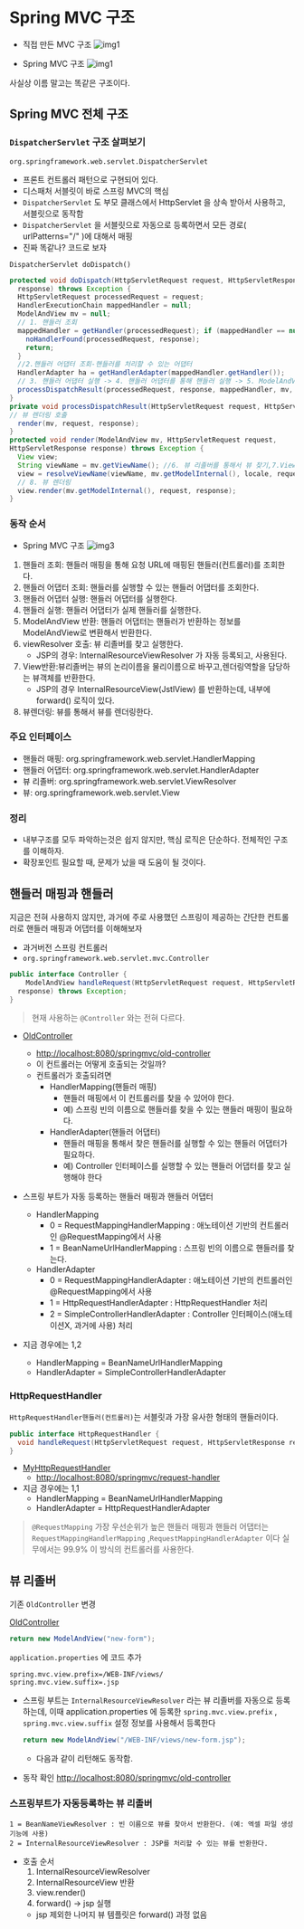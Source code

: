 # Spring MVC 구조

- 직접 만든 MVC 구조
![img1](./img/myspring_구조.png)

- Spring MVC 구조
![img1](./img/spring_구조.png)

사실상 이름 말고는 똑같은 구조이다.

## Spring MVC 전체 구조

### `DispatcherServlet` 구조 살펴보기

`org.springframework.web.servlet.DispatcherServlet`

- 프론트 컨트롤러 패턴으로 구현되어 있다.
- 디스패처 서블릿이 바로 스프링 MVC의 핵심
- `DispatcherServlet` 도 부모 클래스에서 HttpServlet 을 상속 받아서 사용하고, 서블릿으로 동작함
- `DispatcherServlet` 을 서블릿으로 자동으로 등록하면서 모든 경로( urlPatterns="/" )에 대해서 매핑
- 진짜 똑같나? 코드로 보자

`DispatcherServlet doDispatch()`

```java
protected void doDispatch(HttpServletRequest request, HttpServletResponse
  response) throws Exception {
  HttpServletRequest processedRequest = request;
  HandlerExecutionChain mappedHandler = null;
  ModelAndView mv = null;
  // 1. 핸들러 조회
  mappedHandler = getHandler(processedRequest); if (mappedHandler == null) {
    noHandlerFound(processedRequest, response);
    return; 
  }
  //2.핸들러 어댑터 조회-핸들러를 처리할 수 있는 어댑터
  HandlerAdapter ha = getHandlerAdapter(mappedHandler.getHandler());
  // 3. 핸들러 어댑터 실행 -> 4. 핸들러 어댑터를 통해 핸들러 실행 -> 5. ModelAndView 반환 mv = ha.handle(processedRequest, response, mappedHandler.getHandler());
  processDispatchResult(processedRequest, response, mappedHandler, mv, dispatchException);
}
private void processDispatchResult(HttpServletRequest request, HttpServletResponse response, HandlerExecutionChain mappedHandler, ModelAndView mv, Exception exception) throws Exception {
// 뷰 렌더링 호출
  render(mv, request, response);
}
protected void render(ModelAndView mv, HttpServletRequest request,
HttpServletResponse response) throws Exception {
  View view;
  String viewName = mv.getViewName(); //6. 뷰 리졸버를 통해서 뷰 찾기,7.View 반환
  view = resolveViewName(viewName, mv.getModelInternal(), locale, request);
  // 8. 뷰 렌더링
  view.render(mv.getModelInternal(), request, response);
}
```

### 동작 순서

- Spring MVC 구조
![img3](./img/spring_구조2.png)

1. 핸들러 조회: 핸들러 매핑을 통해 요청 URL에 매핑된 핸들러(컨트롤러)를 조회한다.
2. 핸들러 어댑터 조회: 핸들러를 실행할 수 있는 핸들러 어댑터를 조회한다.
3. 핸들러 어댑터 실행: 핸들러 어댑터를 실행한다.
4. 핸들러 실행: 핸들러 어댑터가 실제 핸들러를 실행한다.
5. ModelAndView 반환: 핸들러 어댑터는 핸들러가 반환하는 정보를 ModelAndView로 변환해서 반환한다.
6. viewResolver 호출: 뷰 리졸버를 찾고 실행한다.
   - JSP의 경우: InternalResourceViewResolver 가 자동 등록되고, 사용된다.
7. View반환:뷰리졸버는 뷰의 논리이름을 물리이름으로 바꾸고,렌더링역할을 담당하는 뷰객체를 반환한다.
   - JSP의 경우 InternalResourceView(JstlView) 를 반환하는데, 내부에 forward() 로직이 있다.
8. 뷰렌더링: 뷰를 통해서 뷰를 렌더링한다.

### 주요 인터페이스

- 핸들러 매핑: org.springframework.web.servlet.HandlerMapping
- 핸들러 어댑터: org.springframework.web.servlet.HandlerAdapter
- 뷰 리졸버: org.springframework.web.servlet.ViewResolver
- 뷰: org.springframework.web.servlet.View

### 정리

- 내부구조를 모두 파악하는것은 쉽지 않지만, 핵심 로직은 단순하다. 전체적인 구조를 이해하자.
- 확장포인트 필요할 때, 문제가 났을 때 도움이 될 것이다.

## 핸들러 매핑과 핸들러

지금은 전혀 사용하지 않지만, 과거에 주로 사용했던 스프링이 제공하는 간단한 컨트롤러로 핸들러 매핑과 어댑터를 이해해보자

- 과거버전 스프링 컨트롤러
- `org.springframework.web.servlet.mvc.Controller`

```java
public interface Controller {
    ModelAndView handleRequest(HttpServletRequest request, HttpServletResponse
  response) throws Exception;
}
```

> 현재 사용하는 `@Controller` 와는 전혀 다르다.

- [OldController](./servlet/src/main/java/hello/servlet/web/springmvc/old/OldController.java)
  - <http://localhost:8080/springmvc/old-controller>
  - 이 컨트롤러는 어떻게 호출되는 것일까?
  - 컨트롤러가 호출되려면
    - HandlerMapping(핸들러 매핑)
      - 핸들러 매핑에서 이 컨트롤러를 찾을 수 있어야 한다.
      - 예) 스프링 빈의 이름으로 핸들러를 찾을 수 있는 핸들러 매핑이 필요하다.  
    - HandlerAdapter(핸들러 어댑터)
      - 핸들러 매핑을 통해서 찾은 핸들러를 실행할 수 있는 핸들러 어댑터가 필요하다.
      - 예) Controller 인터페이스를 실행할 수 있는 핸들러 어댑터를 찾고 실행해야 한다

- 스프링 부트가 자동 등록하는 핸들러 매핑과 핸들러 어댑터
  - HandlerMapping
    - 0 = RequestMappingHandlerMapping : 애노테이션 기반의 컨트롤러인 @RequestMapping에서 사용
    - 1 = BeanNameUrlHandlerMapping : 스프링 빈의 이름으로 핸들러를 찾는다.
  - HandlerAdapter
    - 0 = RequestMappingHandlerAdapter : 애노테이션 기반의 컨트롤러인 @RequestMapping에서 사용
    - 1 = HttpRequestHandlerAdapter : HttpRequestHandler 처리
    - 2 = SimpleControllerHandlerAdapter : Controller 인터페이스(애노테이션X, 과거에 사용) 처리
- 지금 경우에는 1,2
  - HandlerMapping = BeanNameUrlHandlerMapping
  - HandlerAdapter = SimpleControllerHandlerAdapter

### HttpRequestHandler

`HttpRequestHandler핸들러(컨트롤러)`는 서블릿과 가장 유사한 형태의 핸들러이다.

```java
public interface HttpRequestHandler {
  void handleRequest(HttpServletRequest request, HttpServletResponse response)throws ServletException, IOException;
}
```

- [MyHttpRequestHandler](./servlet/src/main/java/hello/servlet/web/springmvc/old/MyHttpRequestHandler.java)
  - <http://localhost:8080/springmvc/request-handler>
- 지금 경우에는 1,1
  - HandlerMapping = BeanNameUrlHandlerMapping
  - HandlerAdapter = HttpRequestHandlerAdapter

> `@RequestMapping`
> 가장 우선순위가 높은 핸들러 매핑과 핸들러 어댑터는 `RequestMappingHandlerMapping` ,`RequestMappingHandlerAdapter` 이다
> 실무에서는 99.9% 이 방식의 컨트롤러를 사용한다.

## 뷰 리졸버

기존 `OldController` 변경

[OldController](./servlet/src/main/java/hello/servlet/web/springmvc/old/OldController.java)

```java
return new ModelAndView("new-form");
```

`application.properties` 에 코드 추가

```properties
spring.mvc.view.prefix=/WEB-INF/views/
spring.mvc.view.suffix=.jsp
```

- 스프링 부트는 `InternalResourceViewResolver` 라는 뷰 리졸버를 자동으로 등록하는데, 이때 application.properties 에 등록한 `spring.mvc.view.prefix` , `spring.mvc.view.suffix` 설정 정보를 사용해서 등록한다
  ```java
  return new ModelAndView("/WEB-INF/views/new-form.jsp");
  ```
  - 다음과 같이 리턴해도 동작함.

- 동작 확인
<http://localhost:8080/springmvc/old-controller>

### 스프링부트가 자동등록하는 뷰 리졸버

```text
1 = BeanNameViewResolver : 빈 이름으로 뷰를 찾아서 반환한다. (예: 엑셀 파일 생성 기능에 사용)
2 = InternalResourceViewResolver : JSP를 처리할 수 있는 뷰를 반환한다.
```

- 호출 순서
  1. InternalResourceViewResolver
  2. InternalResourceView 반환
  3. view.render()
  4. forward() -> jsp 실행
    - jsp 제외한 나머지 뷰 템플릿은 forward() 과정 없음